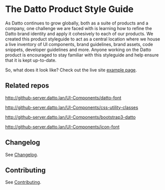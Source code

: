 
# The Datto Product Style Guide

As Datto continues to grow globally, both as a suite of products and a company, one challenge we are faced with is learning how to refine the Datto brand identity and apply it cohesively to each of our products. We created this product styleguide to act as a central location where we house a live inventory of UI components, brand guidelines, brand assets, code snippets, developer guidelines and more. Anyone working on the Datto product is encouraged to stay familiar with this styleguide and help ensure that it is kept up-to-date.

So, what does it look like? Check out the live site [example page](http://github-server.datto.lan/pages/UI-Components/product-design-guide/index.html).

## Related repos
http://github-server.datto.lan/UI-Components/datto-font

http://github-server.datto.lan/UI-Components/css-utility-classes

http://github-server.datto.lan/UI-Components/bootstrap3-datto

http://github-server.datto.lan/UI-Components/icon-font


## Changelog

See [Changelog](CHANGELOG.md).

## Contributing

See [Contributing](CONTRIBUTING.md).
